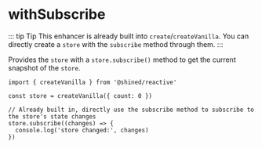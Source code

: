 # withSubscribe

::: tip Tip
This enhancer is already built into `create`/`createVanilla`. You can directly create a `store` with the `subscribe` method through them.
:::

Provides the `store` with a `store.subscribe()` method to get the current snapshot of the `store`.

```tsx
import { createVanilla } from '@shined/reactive'

const store = createVanilla({ count: 0 })

// Already built in, directly use the subscribe method to subscribe to the store's state changes
store.subscribe((changes) => {
  console.log('store changed:', changes)
})
```
